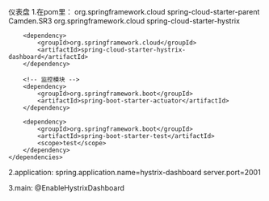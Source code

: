 仪表盘
1.在pom里：
<parent>
		<groupId>org.springframework.cloud</groupId>
		<artifactId>spring-cloud-starter-parent</artifactId>
		<version>Camden.SR3</version>
		<relativePath/> <!-- lookup parent from repository -->
	</parent>
  <dependencies>
		<!-- 容错保护 -->
		<dependency>
			<groupId>org.springframework.cloud</groupId>
			<artifactId>spring-cloud-starter-hystrix</artifactId>
		</dependency>

		<dependency>
			<groupId>org.springframework.cloud</groupId>
			<artifactId>spring-cloud-starter-hystrix-dashboard</artifactId>
		</dependency>
		
		<!-- 监控模块 -->
		<dependency>
			<groupId>org.springframework.boot</groupId>
			<artifactId>spring-boot-starter-actuator</artifactId>
		</dependency>
		
		<dependency>
			<groupId>org.springframework.boot</groupId>
			<artifactId>spring-boot-starter-test</artifactId>
			<scope>test</scope>
		</dependency>
	</dependencies>
  
  2.application:
  spring.application.name=hystrix-dashboard
  server.port=2001
  
3.main:
@EnableHystrixDashboard
  
